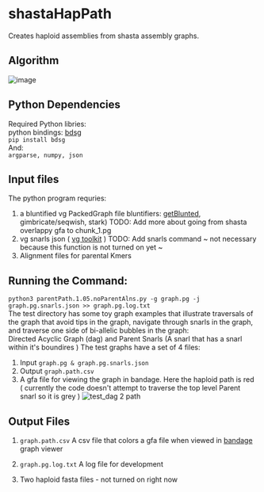 # shastaHapPath
Creates haploid assemblies from shasta assembly graphs.

## Algorithm
![image](https://user-images.githubusercontent.com/28329271/122816002-0882a980-d28b-11eb-9b01-d5823c6a45f2.png)

## Python Dependencies
Required Python libries:  
python bindings: [bdsg](https://github.com/vgteam/libbdsg#from-pip-python-bindings-only)  
``` pip install bdsg ```  
And:  
```argparse, numpy, json```  

## Input files
The python program requries:
1) a bluntified vg PackedGraph file 
  bluntifiers: [getBlunted](https://github.com/vgteam/GetBlunted), gimbricate/seqwish, stark)
  TODO: Add more about going from shasta overlappy gfa to chunk_1.pg
2) vg snarls json ( [vg toolkit](https://github.com/vgteam/vg#command-line-interface) )
  TODO: Add snarls command
~ not necessary because this function is not turned on yet ~
3) Alignment files for parental Kmers

## Running the Command:
```python3 parentPath.1.05.noParentAlns.py -g graph.pg -j graph.pg.snarls.json >> graph.pg.log.txt```  
The test directory has some toy graph examples that illustrate traversals of the graph that avoid tips in the graph, navigate through snarls in the graph, and traverse one side of bi-allelic bubbles in the graph:  
Directed Acyclic Graph (dag) and Parent Snarls (A snarl that has a snarl within it's boundires )
The test graphs have a set of 4 files:  
1) Input ```graph.pg & graph.pg.snarls.json ```    
2) Output ``` graph.path.csv ```    
3) A gfa file for viewing the graph in bandage. Here the haploid path is red ( currently the code doesn't attempt to traverse the top level Parent snarl so it is grey )
![test_dag 2 path](https://user-images.githubusercontent.com/28329271/122820486-84cbbb80-d290-11eb-8747-44c2c6348148.png)

## Output Files
1)  ``` graph.path.csv ``` A csv file that colors a gfa file when viewed in [bandage](https://rrwick.github.io/Bandage/) graph viewer

2)  ``` graph.pg.log.txt ``` A log file for development

3)  Two haploid fasta files - not turned on right now
